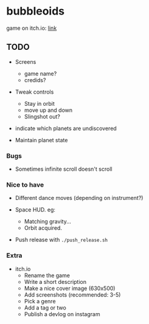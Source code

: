# bubbleoids

game on itch.io: [link](https://thewarlock.itch.io/bubbleoids)

## TODO


- Screens
  - game name?
  - credids?

- Tweak controls
  - Stay in orbit
  - move up and down
  - Slingshot out?

- indicate which planets are undiscovered

- Maintain planet state

### Bugs

- Sometimes infinite scroll doesn't scroll

### Nice to have

- Different dance moves (depending on instrument?)
- Space HUD. eg:
  - Matching gravity...
  - Orbit acquired.

- Push release with `./push_release.sh`

### Extra

- itch.io
  - Rename the game
  - Write a short description
  - Make a nice cover image (630x500)
  - Add screenshots (recommended: 3-5)
  - Pick a genre
  - Add a tag or two
  - Publish a devlog on instagram
